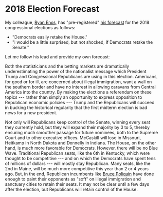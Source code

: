 # 2018 Election Forecast

My colleague, [Ryan Enos](http://ryandenos.com/), has "pre-registered" [his forecast](https://twitter.com/RyanDEnos/status/1059405996320321536) for the 2018 congressional elections as follows: 

- "Democrats easily retake the House." 
- "I would be a little surprised, but not shocked, if Democrats retake the Senate."

Let me follow his lead and provide my own forecast:

Both the statisticians and the betting markets are dramatically underestimating the power of the nationalist message which President Trump and Congressional Republicans are using in this election. Americans, for good or for ill, are concerned about illegal immigration, want a wall on the southern border and have no interest in allowing caravans from Central America into the country. By making the elections a referendum on these topics --- rather than simply an opportunity to express opposition to Republican economic policies --- Trump and the Republicans will succeed in bucking the historical regularity that the first midterm election is bad news for a new president.

Not only will Republicans keep control of the Senate, winning every seat they currently hold, but they will expand their majority by 3 to 5, thereby ensuring much smoother passage for future nominees, both to the Supreme Court and to other executive offices. McCaskill will lose in Missouri, Heitkamp in North Dakota and Donnelly in Indiana. The House, on the other hand, is much more favorable for Democrats. However, there will be no Blue Wave. Traditional Republican seats, like the 6th in Kentucky, which were thought to be competitive --- and on which the Democrats have spent tens of millions of dollars --- will mostly stay Republican. Many seats, like the 2nd in Maine, will be much more competitive this year than 2 or 4 years ago. But, in the end, Republican incumbents like [Bruce Poliquin](https://en.wikipedia.org/wiki/Bruce_Poliquin) have done enough to paint their opponents as "soft" on illegal immigration and sanctuary cities to retain their seats. It may not be clear until a few days after the election, but Republicans will retain control of the House.
